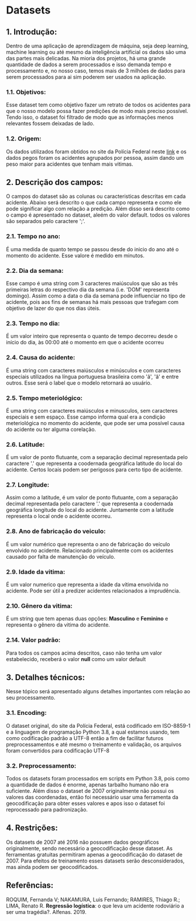 # Datasets 
## 1. Introdução:
Dentro de uma aplicação de aprendizagem de máquina, seja deep learning, machine learning ou até mesmo da inteligência artificial os dados são uma das partes mais delicadas. Na mioria dos projetos, há uma grande quantidade de dados a serem processados e isso demanda tempo e processamento e, no nosso caso, temos mais de 3 milhões de dados para serem processados para ai sim poderem ser usados na aplicação. 
### 1.1. Objetivos:
Esse dataset tem como objetivo fazer um retrato de todos os acidentes para que o nosso modelo possa fazer predições de modo mais preciso possível. Tendo isso, o dataset foi filtrado de modo que as informações menos relevantes fossem deixadas de lado.
### 1.2. Origem:
Os dados utilizados foram obtidos no site da Polícia Federal neste [link](https://portal.prf.gov.br/dados-abertos-acidentes) e os dados pegos foram os acidentes agrupados por pessoa, assim dando um peso maior para acidentes que tenham mais vitimas.

## 2. Descrição dos campos:
O campos do dataset são as colunas ou caracteristicas descritas em cada acidente. Abaixo será descrito o que cada campo representa e como ele pode significar algo com relação a predição. Além disso será descrito como o campo é apresentado no dataset, aleém do valor default. todos os valores são separados pelo caractere ';'.
### 2.1. Tempo no ano:
É uma medida de quanto tempo se passou desde do inicio do ano até o momento do acidente. Esse valore é medido em minutos.
### 2.2. Dia da semana:
Esse campo é uma string com 3 caracteres maiúsculos que são as três primeiras letras do respectivo dia da semana (i.e. 'DOM' representa domingo).  Assim como a data o dia da semana pode influenciar no tipo de acidente, pois aos fins de semanas há mais pessoas que trafegam com objetivo de lazer do que nos dias úteis.
### 2.3. Tempo no dia:
É um valor inteiro que representa o quanto de tempo decorreu desde o início do dia, às 00:00 até o momento em que o acidente ocorreu
### 2.4. Causa do acidente:
É uma string com caracteres maiúsculos e minúsculos e com caracteres especiais utilizados na língua portuguesa brasileira como 'ã', 'â' e entre outros. Esse será o label que o modelo retornará ao usuário.
### 2.5. Tempo meteriológico:
É uma string com caracteres maiúsculos e minusculos, sem caracteres especiais e sem espaço. Esse campo informa qual era a condição meteriológica no momento do acidente, que pode ser uma possível causa do acidente ou ter alguma corelação.
### 2.6. Latitude:
É um valor de ponto flutuante, com a separação decimal representada pelo caractere '.' que representa a coodernada geográfica latitude do local do acidente. Certos locais podem ser perigosos para certo tipo de acidente.
### 2.7. Longitude:
Assim como a latitude, é um valor de ponto flutuante, com a separação decimal representada pelo caractere '.' que representa a coodernada geográfica longitude do local do acidente. Juntamente com a latitude representa o local onde o acidente ocorreu.
### 2.8. Ano de fabricação do veiculo:
É um valor numérico que representa o ano de fabricação do veículo envolvido no acidente. Relacionado principalmente com os acidentes causado por falta de manutenção do veículo.
### 2.9. Idade da vitima:
É um valor numerico que representa a idade da vítima envolvida no acidente. Pode ser útil a predizer acidentes relacionados a imprudência.
### 2.10. Gênero da vitima:
É um string que tem apenas duas opções: **Masculino** e **Feminino** e representa o gênero da vitima do acidente. 
### 2.14. Valor padrão:
Para todos os campos acima descritos, caso não tenha um valor estabelecido, receberá o valor **null** como um valor default
## 3. Detalhes técnicos:
Nesse tópico será apresentado alguns detalhes importantes com relação ao seu processamento.
### 3.1. Encoding:
O dataset original, do site da Polícia Federal, está codificado em ISO-8859-1 e a linguagem de programação Python 3.8, a qual estamos usando, tem como codificação padrão a UTF-8 então a fim de facilitar futuros preprocessamentos e até mesmo o treinamento e validação, os arquivos foram convertidos para codificação UTF-8
### 3.2. Preprocessamento:
Todos os datasets foram processados em scripts em Python 3.8, pois como a quantidade de dados é enorme, apenas tarbalho humano não era suficiente. Além disso o dataset de 2007 originalmente não possui os valores das coordenadas, então foi necessário usar uma ferramenta da geocodificação para obter esses valores e apos isso o dataset foi reprocessado para padronização. 
## 4. Restrições:
Os datasets de 2007 até 2016 não possuem dados geográficos originalmente, sendo necessário a geocodificação desse dataset. As ferramentas gratuitas permitiram apenas a geocodificação do dataset de 2007. Para efeitos de treinamento esses datasets serão desconsiderados, mas ainda podem ser geocodificados.
## Referências:
ROQUIM, Fernanda V; NAKAMURA, Luis Fernando; RAMIRES, Thiago R.; LIMA, Renato R. **Regressão logı́stica**: o que leva um acidente rodoviário a ser uma tragédia?. Alfenas. 2019.